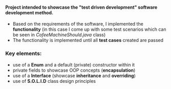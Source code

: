 #### Project intended to showcase the "test driven development" software development method.
* Based on the requirements of the software, I implemented the **functionality** (in this case I come up with some test scenarios which can be seen in *CofeeMachineShould.java* class)
* The functionality is implemented until all **test cases** created are passed

### Key elements:
* use of a **Enum** and a default (private) constructor within it
* private fields to showcase OOP concepts (**encapsulation**)
* use of a **Interface** (showcase **inheritance** and **overriding**)
* use of **S.O.L.I.D** class design principles

